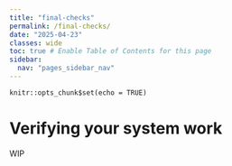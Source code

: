 ```yaml
---
title: "final-checks"
permalink: /final-checks/
date: "2025-04-23"
classes: wide
toc: true # Enable Table of Contents for this page
sidebar:
  nav: "pages_sidebar_nav"
---
```


```{r setup, include=FALSE}
knitr::opts_chunk$set(echo = TRUE)
```

# Verifying your system work

WIP